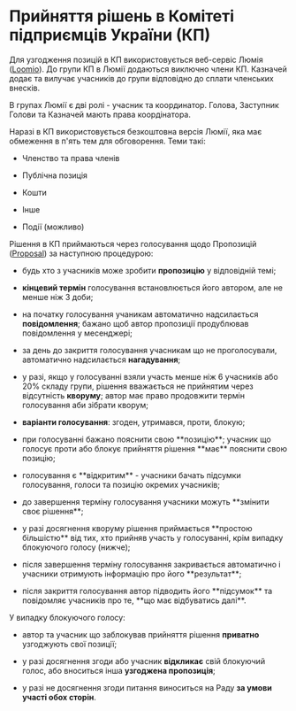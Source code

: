 # Прийняття рішень в Комітеті підприємців України \(КП\)

Для узгодження позицій в КП використовується веб-сервіс Люмія \([Loomio](https://www.loomio.org)\). До групи КП в Люмії додаються виключно члени КП. Казначей додає та вилучає учасників до групи відповідно до сплати членських внесків.





В групах Люмії є дві ролі - учасник та координатор. Голова, Заступник Голови та Казначей мають права коордінатора.

Наразі в КП використовується безкоштовна версія Люмії, яка має обмеження в п'ять тем для обговорення. Теми такі:

* Членство та права членів

* Публічна позиція

* Кошти

* Інше

* Події \(можливо\)

Рішення в КП приймаються через голосування щодо Пропозицій \([Proposal](https://www.loomio.school/beginner/decision_tools.html#proposal)\) за наступною процедурою:

* будь хто з учасників може зробити **пропозицію** у відповідній темі;

* **кінцевий термін** голосування встановлюється його автором, але не менше ніж 3 доби;

* на початку голосування учаникам автоматично надсилається **повідомлення**; бажано щоб автор пропозиції продублював повідомлення у месенджері;

* за день до закриття голосування учасникам що не проголосували, автоматично надсилається **нагадування**;

* у разі, якщо у голосуванні взяли участь менше ніж 6 учасників або 20% складу групи, рішення вважається не прийнятим через відсутність **кворуму**; автор має право продовжити термін голосування аби зібрати кворум;

* **варіанти голосування**: згоден, утримався, проти, блокую;

* при голосуванні бажано пояснити свою \*\*позицію\*\*;  учасник що голосує проти або блокує прийняття рішення \*\*має\*\* пояснити свою позицію;

* голосування є \*\*відкритим\*\* - учасники бачать підсумки голосування, голоси та позицію окремих учасників;

* до завершення терміну голосування учасники можуть \*\*змінити своє рішення\*\*;

* у разі досягнення кворуму рішення приймається \*\*простою більшістю\*\* від тих, хто прийняв участь у голосуванні, крім випадку блокуючого голосу \(нижче\);

* після завершення терміну голосування закривається автоматично і учасники отримують інформацію про його \*\*результат\*\*;

* після закриття голосування автор підводить його \*\*підсумок\*\* та повідомляє учасників про те, \*\*що має відбуватись далі\*\*.

У випадку блокуючого голосу:

* автор та учасник що заблокував прийняття рішення **приватно** узгоджують свої позиції;

* у разі досягнення згоди або учасник **відкликає** свій блокуючий голос, або вноситься інша **узгоджена пропозиція**;

* у разі не досягнення згоди питання виноситься на Раду **за умови участі обох сторін**.



